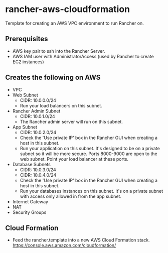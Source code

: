# rancher-aws-cloudformation
Template for creating an AWS VPC environment to run Rancher on.

## Prerequisites
- AWS key pair to ssh into the Rancher Server.
- AWS IAM user with AdministratorAccess (used by Rancher to create EC2 instances)

## Creates the following on AWS
- VPC
- Web Subnet 
    - CIDR: 10.0.0.0/24
    - Run your load balancers on this subnet.
- Rancher Admin Subnet
    - CIDR: 10.0.1.0/24
    - The Rancher admin server will run on this subnet.
- App Subnet
    - CIDR: 10.0.2.0/24
    - Check the 'Use private IP' box in the Rancher GUI when creating a host in this subnet.
    - Run your application on this subnet.  It's designed to be on a private subnet so it 
      will be more secure.  Ports 8000-9000 are open to the web subnet.  Point your load 
      balancer at these ports.
- Database Subnets
    - CIDR: 10.0.3.0/24
    - CIDR: 10.0.4.0/24
    - Check the 'Use private IP' box in the Rancher GUI when creating a host in this subnet.
    - Run your databases instances on this subnet.  It's on a private subnet with access only
      allowed in from the app subnet.   
- Internet Gateway
- NAT
- Security Groups


## Cloud Formation
- Feed the rancher.template into a new AWS Cloud Formation stack.
https://console.aws.amazon.com/cloudformation/


